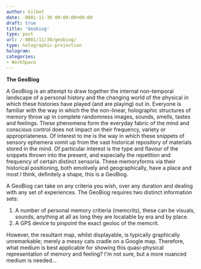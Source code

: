 ```yaml
---
author: kilbot
date: -0001-11-30 00:00:00+00:00
draft: true
title: 'Geobiog'
type: post
url: /-0001/11/30/geobiog/
type: holographic-projection
hologram: 
categories:
- WorkSpace
---
```


**The GeoBiog**

A GeoBiog is an attempt to draw together the internal non-temporal landscape of a personal history and the changing world of the physical in which these histories have played (and are playing) out in. Everyone is familiar with the way in which the the non-linear, holographic structures of memory throw up in complete randomness images, sounds, smells, tastes and feelings. These phenomena form the everyday fabric of the mind and conscious control does not impact on their frequency, variety or appropriateness. Of interest to me is the way in which these snippets of sensory ephemera vomit up from the vast historical repository of materials stored in the mind. Of particular interest is the type and flavour of the snippets thrown into the present, and especially the repetition and frequency of certain distinct sensoria. These memoryforms via their historical positioning, both emotively and geographically, have a place and most I think, definitely a shape, this is a GeoBiog.

A GeoBiog can take on any criteria you wish, over any duration and dealing with any set of experiences. The GeoBiog requires two distinct information sets:

1. A number of personal memory critieria (memcrits), these can be visuals, sounds, anything at all as long they are locatable by era and by place.
2. A GPS device to pinpoint the exact geoloc of the memcrit.

However, the resultant map, whilst displayable, is typically graphically unremarkable; merely a messy cats cradle on a Google map. Therefore, what medium is best applicable for showing this quasi-physical representation of memory and feeling? I'm not sure, but a more nuanced medium is needed...
